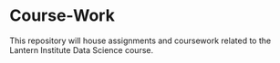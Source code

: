 # Course-Work

This repository will house assignments and coursework related to the Lantern Institute Data Science course.
